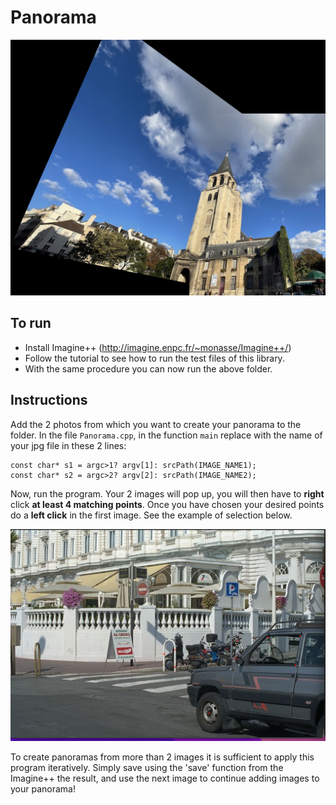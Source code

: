 # Panorama
![This is an image](/Panorama_Initial/ex_tmp.png)

## To run

- Install Imagine++ (http://imagine.enpc.fr/~monasse/Imagine++/)
- Follow the tutorial to see how to run the test files of this library.
- With the same procedure you can now run the above folder.

## Instructions

Add the 2 photos from which you want to create your panorama to the folder. In the file `Panorama.cpp`, in the function `main` replace with the name of your jpg file in these 2 lines:
```
const char* s1 = argc>1? argv[1]: srcPath(IMAGE_NAME1);
const char* s2 = argc>2? argv[2]: srcPath(IMAGE_NAME2);
```

Now, run the program. Your 2 images will pop up, you will then have to **right** click **at least 4 matching points**. Once you have chosen your desired points do a **left click** in the first image. See the example of selection below.

![This is an image](/Panorama_Initial/figures/image1_selection.png)

To create panoramas from more than 2 images it is sufficient to apply this program iteratively. Simply save using the 'save' function from the Imagine++ the result, and use the next image to continue adding images to your panorama!
